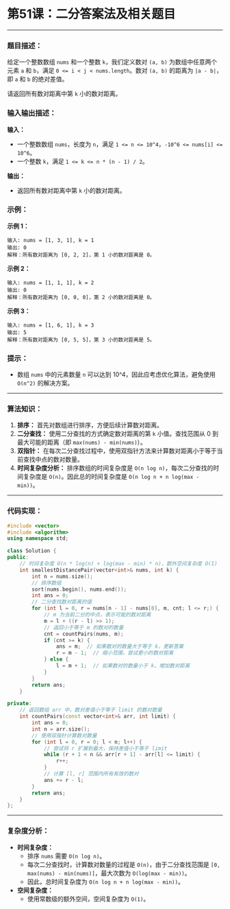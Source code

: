 # 第51课：二分答案法及相关题目

------

### 题目描述：

给定一个整数数组 `nums` 和一个整数 `k`，我们定义数对 `(a, b)` 为数组中任意两个元素 `a` 和 `b`，满足 `0 <= i < j < nums.length`。数对 `(a, b)` 的距离为 `|a - b|`，即 `a` 和 `b` 的绝对差值。

请返回所有数对距离中第 `k` 小的数对距离。

### 输入输出描述：

**输入：**

- 一个整数数组 `nums`，长度为 `n`，满足 `1 <= n <= 10^4`，`-10^6 <= nums[i] <= 10^6`。
- 一个整数 `k`，满足 `1 <= k <= n * (n - 1) / 2`。

**输出：**

- 返回所有数对距离中第 `k` 小的数对距离。

### 示例：

**示例 1：**

```
输入: nums = [1, 3, 1], k = 1
输出: 0
解释：所有数对距离为 [0, 2, 2]，第 1 小的数对距离是 0。
```

**示例 2：**

```
输入: nums = [1, 1, 1], k = 2
输出: 0
解释：所有数对距离为 [0, 0, 0]，第 2 小的数对距离是 0。
```

**示例 3：**

```
输入: nums = [1, 6, 1], k = 3
输出: 5
解释：所有数对距离为 [0, 5, 5]，第 3 小的数对距离是 5。
```

### 提示：

- 数组 `nums` 中的元素数量 `n` 可以达到 10^4，因此应考虑优化算法，避免使用 `O(n^2)` 的解决方案。

------

### 算法知识：

1. **排序：** 首先对数组进行排序，方便后续计算数对距离。
2. **二分查找：** 使用二分查找的方式确定数对距离的第 `k` 小值。查找范围从 0 到最大可能的距离（即 `max(nums) - min(nums)`）。
3. **双指针：** 在每次二分查找过程中，使用双指针方法来计算数对距离小于等于当前查找中点的数对数量。
4. **时间复杂度分析：** 排序数组的时间复杂度是 `O(n log n)`，每次二分查找的时间复杂度是 `O(n)`。因此总的时间复杂度是 `O(n log n + n log(max - min))`。

------

### 代码实现：

```cpp
#include <vector>
#include <algorithm>
using namespace std;

class Solution {
public:
    // 时间复杂度 O(n * log(n) + log(max - min) * n)，额外空间复杂度 O(1)
    int smallestDistancePair(vector<int>& nums, int k) {
        int n = nums.size();
        // 排序数组
        sort(nums.begin(), nums.end());
        int ans = 0;
        // 二分查找数对距离的值
        for (int l = 0, r = nums[n - 1] - nums[0], m, cnt; l <= r;) {
            // m 为当前二分的中点，表示可能的数对距离
            m = l + ((r - l) >> 1);
            // 返回小于等于 m 的数对的数量
            cnt = countPairs(nums, m);
            if (cnt >= k) {
                ans = m;  // 如果数对的数量大于等于 k，更新答案
                r = m - 1;  // 缩小范围，尝试更小的数对距离
            } else {
                l = m + 1;  // 如果数对的数量小于 k，增加数对距离
            }
        }
        return ans;
    }

private:
    // 返回数组 arr 中，数对差值小于等于 limit 的数对数量
    int countPairs(const vector<int>& arr, int limit) {
        int ans = 0;
        int n = arr.size();
        // 使用双指针计算数对数量
        for (int l = 0, r = 0; l < n; l++) {
            // 尝试将 r 扩展到最大，保持差值小于等于 limit
            while (r + 1 < n && arr[r + 1] - arr[l] <= limit) {
                r++;
            }
            // 计算 [l, r] 范围内所有有效的数对
            ans += r - l;
        }
        return ans;
    }
};
```

------

### 复杂度分析：

- **时间复杂度：**
  - 排序 `nums` 需要 `O(n log n)`。
  - 每次二分查找时，计算数对数量的过程是 `O(n)`，由于二分查找范围是 `[0, max(nums) - min(nums)]`，最大次数为 `O(log(max - min))`。
  - 因此，总时间复杂度为 `O(n log n + n log(max - min))`。
- **空间复杂度：**
  - 使用常数级的额外空间，空间复杂度为 `O(1)`。